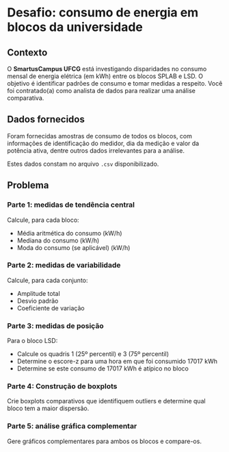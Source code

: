 # Desafio: consumo de energia em blocos da universidade

## Contexto

O **SmartusCampus UFCG** está investigando disparidades no consumo mensal de
energia elétrica (em kWh) entre os blocos SPLAB e LSD. O objetivo é identificar
padrões de consumo e tomar medidas a respeito. Você foi contratado(a) como
analista de dados para realizar uma análise comparativa.

## Dados fornecidos

Foram fornecidas amostras de consumo de todos os blocos, com informações de
identificação do medidor, dia da medição e valor da potência ativa, dentre
outros dados irrelevantes para a análise.

Estes dados constam no arquivo `.csv` disponibilizado.

## Problema

### Parte 1: medidas de tendência central

Calcule, para cada bloco:

- Média aritmética do consumo (kW/h)
- Mediana do consumo (kW/h)
- Moda do consumo (se aplicável) (kW/h)

### Parte 2: medidas de variabilidade

Calcule, para cada conjunto:

- Amplitude total
- Desvio padrão
- Coeficiente de variação

### Parte 3: medidas de posição

Para o bloco LSD:

- Calcule os quadris 1 (25º percentil) e 3 (75º percentil)
- Determine o escore-z para uma hora em que foi consumido 17017 kWh
- Determine se este consumo de 17017 kWh é atípico no bloco

### Parte 4: Construção de boxplots

Crie boxplots comparativos que identifiquem outliers e determine qual bloco tem
a maior dispersão.

### Parte 5: análise gráfica complementar

Gere gráficos complementares para ambos os blocos e compare-os.
